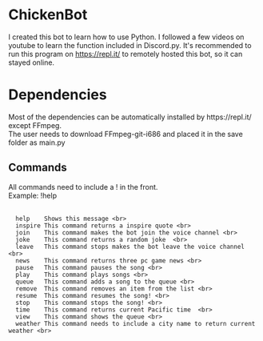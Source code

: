 # ChickenBot

I created this bot to learn how to use Python. I followed a few videos on youtube to learn the function included in Discord.py. It's recommended to run this program on https://repl.it/ to remotely hosted this bot, so it can stayed online.



<h1>Dependencies</h1>
<p>
  Most of the dependencies can be automatically installed by https://repl.it/ except FFmpeg. <br>
  The user needs to download FFmpeg-git-i686 and placed it in the save folder as main.py
</p>
<h2>Commands</h2>
<p>
  All commands need to include a ! in the front. <br>
  Example: !help <br><br>
  
      help    Shows this message <br>
      inspire This command returns a inspire quote <br>
      join    This command makes the bot join the voice channel <br>
      joke    This command returns a random joke  <br>
      leave   This command stops makes the bot leave the voice channel <br>
      news    This command returns three pc game news <br>
      pause   This command pauses the song <br>
      play    This command plays songs <br>
      queue   This command adds a song to the queue <br>
      remove  This command removes an item from the list <br>
      resume  This command resumes the song! <br>
      stop    This command stops the song! <br>
      time    This command returns current Pacific time  <br>
      view    This command shows the queue <br>
      weather This command needs to include a city name to return current weather <br>

</p>
      


